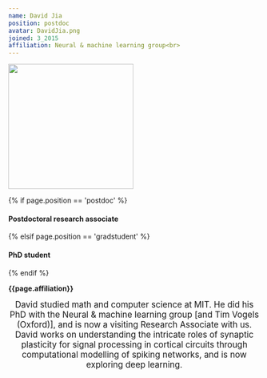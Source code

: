 ```yaml
---
name: David Jia
position: postdoc
avatar: DavidJia.png
joined: 3_2015
affiliation: Neural & machine learning group<br>
---
```


<img width="250" src="{{site.baseurl}}/images/people/{{page.avatar}}" data-action="zoom">

 {% if page.position == 'postdoc' %}
<h4>Postdoctoral research associate</h4>
 {% elsif page.position == 'gradstudent' %}
<h4>PhD student</h4>
 {% endif %}

<b>{{page.affiliation}}</b>

<header class="masthead text-justify" style="font-size:120%">
David studied math and computer science at MIT. He did his PhD with the Neural & machine learning group [and Tim Vogels (Oxford)], and is now a visiting Research Associate with us. David works on understanding the intricate roles of synaptic plasticity for signal processing in cortical circuits through computational modelling of spiking networks, and is now exploring deep learning.
</header>
<br><br>